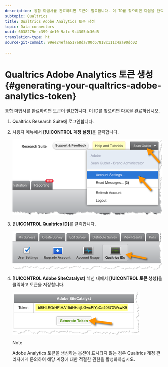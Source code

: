 ```yaml
---
description: 통합 마법사를 완료하려면 토큰이 필요합니다. 이 ID를 찾으려면 다음을 완료하십시오.
subtopic: Qualtrics
title: Qualtrics Adobe Analytics 토큰 생성
topic: Data connectors
uuid: 6038279e-c399-4e10-9afc-9c4305dc36d5
translation-type: ht
source-git-commit: 99ee24efaa517e8da700c67818c111c4aa90dc02

---
```



# Qualtrics Adobe Analytics 토큰 생성{#generating-your-qualtrics-adobe-analytics-token}

통합 마법사를 완료하려면 토큰이 필요합니다. 이 ID를 찾으려면 다음을 완료하십시오.

1. Qualtrics Research Suite에 로그인합니다.
1. 사용자 메뉴에서 **[!UICONTROL 계정 설정]**&#x200B;을 클릭합니다.

   ![](assets/qualtrics-token-1.png)

1. **[!UICONTROL Qualtrics ID]**&#x200B;를 클릭합니다.

   ![](assets/qualtrics-token-2.png)

1. **[!UICONTROL Adobe SiteCatalyst]** 섹션 내에서 **[!UICONTROL 토큰 생성]**&#x200B;을 클릭하고 토큰을 저장합니다.

   ![](assets/qualtrics-token-3.png)

   >[!NOTE]
   >
   >Adobe Analytics 토큰을 생성하는 옵션이 표시되지 않는 경우 Qualtrics 계정 관리자에게 문의하여 해당 계정에 대한 적절한 권한을 활성화하십시오.


